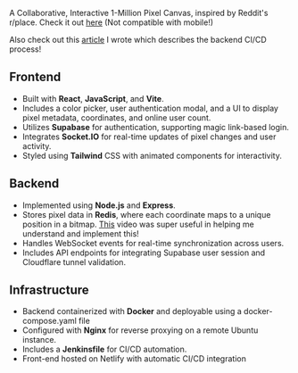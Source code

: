 A Collaborative, Interactive 1-Million Pixel Canvas, inspired by Reddit's r/place.
Check it out [here](https://pixel-placer.netlify.app/) (Not compatible with mobile!)

Also check out this [article](https://medium.com/@ehartley38/devops-deep-dive-hosting-your-node-js-app-on-a-remote-server-with-jenkins-06dd3b084c33) I wrote which describes the backend CI/CD process!
## Frontend
- Built with **React**, **JavaScript**, and **Vite**.
- Includes a color picker, user authentication modal, and a UI to display pixel metadata, coordinates, and online user count.
- Utilizes **Supabase** for authentication, supporting magic link-based login.
- Integrates **Socket.IO** for real-time updates of pixel changes and user activity.
- Styled using **Tailwind** CSS with animated components for interactivity.

## Backend
- Implemented using **Node.js** and **Express**.
- Stores pixel data in **Redis**, where each coordinate maps to a unique position in a bitmap. [This](https://www.youtube.com/watch?v=oj8LdJQjhJo&ab_channel=Redis) video was super useful in helping me understand and implement this!
- Handles WebSocket events for real-time synchronization across users.
- Includes API endpoints for integrating Supabase user session and Cloudflare tunnel validation.

## Infrastructure
- Backend containerized with **Docker** and deployable using a docker-compose.yaml file
- Configured with **Nginx** for reverse proxying on a remote Ubuntu instance.
- Includes a **Jenkinsfile** for CI/CD automation.
- Front-end hosted on Netlify with automatic CI/CD integration
